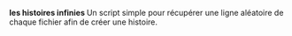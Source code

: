 <b>les histoires infinies </b>
Un script simple pour récupérer une ligne aléatoire de chaque fichier afin de créer une histoire.
